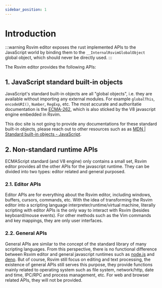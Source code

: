 ```yaml
---
sidebar_position: 1
---
```


# Introduction

:::warning
Rsvim editor exposes the rust implemented APIs to the JavaScript world by binding them to the `__InternalRsvimGlobalObject` global object, which should never be directly used.
:::

The Rsvim editor provides the following APIs:

## 1. JavaScript standard built-in objects

JavaScript's standard built-in objects are all "global objects", i.e. they are available without importing any external modules. For example `globalThis`, `encodeURI()`, `Number`, `RegExp`, etc. The most accurate and authoritatie documentation is the [ECMA-262](https://ecma-international.org/publications-and-standards/standards/ecma-262/), which is also sticked by the V8 javascript engine embedded in Rsvim.

This doc site is not going to provide any documentations for these standard built-in objects, please reach out to other resources such as as [MDN | Standard built-in objects - JavaScript](https://developer.mozilla.org/en-US/docs/Web/JavaScript/Reference/Global_Objects).

## 2. Non-standard runtime APIs

ECMAScript standard (and V8 engine) only contains a small set, Rsvim editor provides all the other APIs for the javascript runtime. They can be divided into two types: editor related and general purposed.

### 2.1. Editor APIs

Editor APIs are for everything about the Rsvim editor, including windows, buffers, cursors, commands, etc. With the idea of transforming the Rsvim editor into a scripting language interpreter/runtime/virtual machine, literally scripting with editor APIs is the only way to interact with Rsvim (besides keyboard/mouse events). For other methods such as the Vim commands and key mappings, they are only user interfaces.

### 2.2. General APIs

General APIs are similar to the concept of the standard library of many scripting languages. From this perspective, there is no functional difference between Rsvim editor and general javascript runtimes such as [node.js](https://nodejs.org/) and [deno](https://deno.com/). But of course, Rsvim still focus on editing and text processing, the existence of general APIs still serves this purpose, they provide functions mainly related to operating system such as file system, network/http, date and time, IPC/RPC and process management, etc. For web and browser related APIs, they will not be provided.
